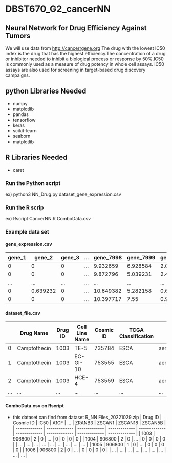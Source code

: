 # DBST670_G2_cancerNN
## Neural Network for Drug Efficiency Against Tumors
We will use data from http://cancerrgene.org
The drug with the lowest IC50 index is the drug that has the highest efficiency.The concentration of a drug or inhibitor needed to inhibit a biological process or response by 50%.IC50 is commonly used as a measure of drug potency in whole cell assays. IC50 assays are also used for screening in target-based drug discovery campaigns.
## python Libraries Needed
 - numpy
 - matplotlib
 - pandas
 - tensorflow
 - keras
 - scikit-learn
 - seaborn
 - matplotlib

## R Libraries Needed
 - caret

### Run the  Python script
ex) python3 NN_Drug.py dataset_gene_expression.csv

### Run the R scrip
ex) Rscript CancerNN.R ComboData.csv

### Example data set
#### gene_expression.csv
| gene_1 | gene_2 | gene_3 | ... | gene_7998 | gene_7999 | gene_8000 | Cancer_Type |
| ------------- | ------------- | ------------- | ------------- | ------------- | ------------- | ------------- | ------------- |
| 0 |0| 0 |	... | 9.932659 | 6.928584 | 2.088413 | KIRC |
| 0 |0| 0 |	... | 9.872796 | 5.039231 | 2.448002 | KIRC |
| ... | ... | ... |	... | ... | ... | ... | ... |
| 0 | 0.639232 | 0 | ... | 10.649382 | 5.282158 | 0.639232 | BRCA0 |
| 0 | 0 | 0 | ... | 10.397717 | 7.55 | 0.926379 | COAD |

#### dataset_file.csv
|  | Drug Name | Drug ID | Cell Line Name | Cosmic ID | TCGA Classification | Tissue | Tissue Sub-type | IC50 | AUC | Max Conc | RMSE | Z score |
| ------------- | ------------- | ------------- | ------------- | ------------- | ------------- | ------------- | ------------- | ------------- | ------------- | ------------- | ------------- | ------------- |
| 0 | Camptothecin | 1003 | TE-5 | 735784 | ESCA | aero_digestive_tract | oesophagus | -2.555310782 | 0.834075918 | 0.1 | 0.087242117 | -0.161952499 |
| 1 | Camptothecin | 1003 | EC-GI-10 | 753555 | ESCA | aero_digestive_tract | oesophagus | -3.125664052 | 0.804941689 | 0.1 | 0.082367836 | -0.472096346 |
| 2 | Camptothecin | 1003 | HCE-4 | 753559 | ESCA | aero_digestive_tract | oesophagus | -3.536140073 | 0.77867008 | 0.1 | 0.087080221 | -0.695302943 |
| ... | ... | ... | ... | ... | ... | ... | ... | ... | ... | ... | ... | ... |

#### ComboData.csv on Rscript
 - this dataset can find from dataset R_NN Files_20221029.zip
| Drug ID | Cosmic ID | IC50 | A1CF | ... | ZRANB3 | ZSCAN1 | ZSCAN18 | ZSCAN5B |
| ------------- | ------------- | ------------- | ------------- | ------------- | ------------- | ------------- | ------------- | ------------- |
| 1003 | 906800 | 2 | 0 | ... | 0 | 0 | 0 | 0 |
| 1004 | 906800 | 2 | 0 | ... | 0 | 0 | 0 | 0 |
| ... | ... | ... | ... | ... | ... | ... | ... | ... |
| 1005 | 906800 | 1 | 0 | ... | 0 | 0 | 0 | 0 |
| 1006 | 906800 | 2 | 0 | ... | 0 | 0 | 0 | 0 |
| ... | ... | ... | ... | ... | ... | ... | ... | ... |